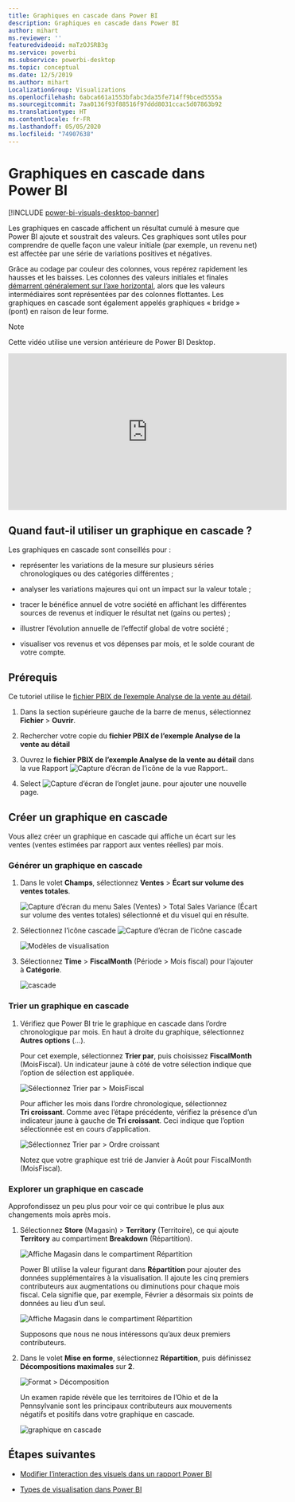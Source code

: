 ```yaml
---
title: Graphiques en cascade dans Power BI
description: Graphiques en cascade dans Power BI
author: mihart
ms.reviewer: ''
featuredvideoid: maTzOJSRB3g
ms.service: powerbi
ms.subservice: powerbi-desktop
ms.topic: conceptual
ms.date: 12/5/2019
ms.author: mihart
LocalizationGroup: Visualizations
ms.openlocfilehash: 6abca661a1553bfabc3da35fe714ff9bced5555a
ms.sourcegitcommit: 7aa0136f93f88516f97ddd8031ccac5d07863b92
ms.translationtype: HT
ms.contentlocale: fr-FR
ms.lasthandoff: 05/05/2020
ms.locfileid: "74907638"
---
```

# <a name="waterfall-charts-in-power-bi"></a>Graphiques en cascade dans Power BI

[!INCLUDE [power-bi-visuals-desktop-banner](../includes/power-bi-visuals-desktop-banner.md)]

Les graphiques en cascade affichent un résultat cumulé à mesure que Power BI ajoute et soustrait des valeurs. Ces graphiques sont utiles pour comprendre de quelle façon une valeur initiale (par exemple, un revenu net) est affectée par une série de variations positives et négatives.

Grâce au codage par couleur des colonnes, vous repérez rapidement les hausses et les baisses. Les colonnes des valeurs initiales et finales [démarrent généralement sur l’axe horizontal](https://support.office.com/article/Create-a-waterfall-chart-in-Office-2016-for-Windows-8de1ece4-ff21-4d37-acd7-546f5527f185#BKMK_Float "démarrer sur l’axe horizontal"), alors que les valeurs intermédiaires sont représentées par des colonnes flottantes. Les graphiques en cascade sont également appelés graphiques « bridge » (pont) en raison de leur forme.

   > [!NOTE]
   > Cette vidéo utilise une version antérieure de Power BI Desktop.
   > 
   > 

<iframe width="560" height="315" src="https://www.youtube.com/embed/qKRZPBnaUXM" frameborder="0" allow="autoplay; encrypted-media" allowfullscreen></iframe>

## <a name="when-to-use-a-waterfall-chart"></a>Quand faut-il utiliser un graphique en cascade ?

Les graphiques en cascade sont conseillés pour :

* représenter les variations de la mesure sur plusieurs séries chronologiques ou des catégories différentes ;

* analyser les variations majeures qui ont un impact sur la valeur totale ;

* tracer le bénéfice annuel de votre société en affichant les différentes sources de revenus et indiquer le résultat net (gains ou pertes) ;

* illustrer l’évolution annuelle de l’effectif global de votre société ;

* visualiser vos revenus et vos dépenses par mois, et le solde courant de votre compte.

## <a name="prerequisite"></a>Prérequis

Ce tutoriel utilise le [fichier PBIX de l’exemple Analyse de la vente au détail](https://download.microsoft.com/download/9/6/D/96DDC2FF-2568-491D-AAFA-AFDD6F763AE3/Retail%20Analysis%20Sample%20PBIX.pbix).

1. Dans la section supérieure gauche de la barre de menus, sélectionnez **Fichier** > **Ouvrir**.
   
2. Rechercher votre copie du **fichier PBIX de l’exemple Analyse de la vente au détail**

1. Ouvrez le **fichier PBIX de l’exemple Analyse de la vente au détail** dans la vue Rapport ![Capture d’écran de l’icône de la vue Rapport.](media/power-bi-visualization-kpi/power-bi-report-view.png).

1. Select ![Capture d’écran de l’onglet jaune.](media/power-bi-visualization-kpi/power-bi-yellow-tab.png) pour ajouter une nouvelle page.


## <a name="create-a-waterfall-chart"></a>Créer un graphique en cascade

Vous allez créer un graphique en cascade qui affiche un écart sur les ventes (ventes estimées par rapport aux ventes réelles) par mois.

### <a name="build-the-waterfall-chart"></a>Générer un graphique en cascade

1. Dans le volet **Champs**, sélectionnez **Ventes** > **Écart sur volume des ventes totales**.

   ![Capture d’écran du menu Sales (Ventes) > Total Sales Variance (Écart sur volume des ventes totales) sélectionné et du visuel qui en résulte.](media/power-bi-visualization-waterfall-charts/power-bi-bar.png)

1. Sélectionnez l’icône cascade ![Capture d’écran de l’icône cascade](media/power-bi-visualization-waterfall-charts/power-bi-waterfall-icon.png)

    ![Modèles de visualisation](media/power-bi-visualization-waterfall-charts/convert-waterfall.png)

1. Sélectionnez **Time** > **FiscalMonth** (Période > Mois fiscal) pour l’ajouter à **Catégorie**.

    ![cascade](media/power-bi-visualization-waterfall-charts/power-bi-waterfall-month.png)

### <a name="sort-the-waterfall-chart"></a>Trier un graphique en cascade

1. Vérifiez que Power BI trie le graphique en cascade dans l’ordre chronologique par mois. En haut à droite du graphique, sélectionnez **Autres options** (...).

    Pour cet exemple, sélectionnez **Trier par**, puis choisissez **FiscalMonth** (MoisFiscal). Un indicateur jaune à côté de votre sélection indique que l’option de sélection est appliquée.

    ![Sélectionnez Trier par > MoisFiscal](media/power-bi-visualization-waterfall-charts/power-bi-sort-by-fiscalmonth.png)
    
    Pour afficher les mois dans l’ordre chronologique, sélectionnez **Tri croissant**. Comme avec l’étape précédente, vérifiez la présence d’un indicateur jaune à gauche de **Tri croissant**. Ceci indique que l’option sélectionnée est en cours d’application.

    ![Sélectionnez Trier par > Ordre croissant](media/power-bi-visualization-waterfall-charts/power-bi-waterfall-ascending.png)

    

    Notez que votre graphique est trié de Janvier à Août pour FiscalMonth (MoisFiscal).  

### <a name="explore-the-waterfall-chart"></a>Explorer un graphique en cascade

Approfondissez un peu plus pour voir ce qui contribue le plus aux changements mois après mois.

1.  Sélectionnez **Store** (Magasin) > **Territory**  (Territoire), ce qui ajoute **Territory** au compartiment **Breakdown** (Répartition).

    ![Affiche Magasin dans le compartiment Répartition](media/power-bi-visualization-waterfall-charts/power-bi-waterfall-breakdown.png)

    Power BI utilise la valeur figurant dans **Répartition** pour ajouter des données supplémentaires à la visualisation. Il ajoute les cinq premiers contributeurs aux augmentations ou diminutions pour chaque mois fiscal. Cela signifie que, par exemple, Février a désormais six points de données au lieu d’un seul.  

    ![Affiche Magasin dans le compartiment Répartition](media/power-bi-visualization-waterfall-charts/power-bi-waterfall-breakdown-default.png)

    Supposons que nous ne nous intéressons qu’aux deux premiers contributeurs.

1. Dans le volet **Mise en forme**, sélectionnez **Répartition**, puis définissez **Décompositions maximales** sur **2**.

    ![Format > Décomposition](media/power-bi-visualization-waterfall-charts/power-bi-waterfall-breakdown-two.png)

    Un examen rapide révèle que les territoires de l’Ohio et de la Pennsylvanie sont les principaux contributeurs aux mouvements négatifs et positifs dans votre graphique en cascade.

    ![graphique en cascade](media/power-bi-visualization-waterfall-charts/power-bi-axis-waterfall.png)

## <a name="next-steps"></a>Étapes suivantes

* [Modifier l’interaction des visuels dans un rapport Power BI](../service-reports-visual-interactions.md)

* [Types de visualisation dans Power BI](power-bi-visualization-types-for-reports-and-q-and-a.md)
